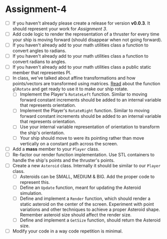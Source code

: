 # Assignment-4
- [ ] If you haven't already please create a release for version **v0.0.3**. It should represent your work for *Assignment 3*.
- [ ] Add code logic to render the representation of a thruster for every time your ship is moving forward (should disappear when not going forward).
- [ ] If you haven't already add to your math utilities class a function to convert angles to radians.
- [ ] If you haven't already add to your math utilities class a function to convert radians to angles.
- [ ] If you haven't already add to your math utilities class a public static member that representes PI.
- [ ] In class, we've talked about affine transformations and how points/vectors are transformed using matrices. [Read](https://www.khronos.org/registry/OpenGL-Refpages/gl2.1/xhtml/glRotate.xml) about the function `glRotate` and get ready to use it to make our ship rotate.
  - [ ] Implement the Player's `RotateLeft` function. Similar to moving forward constant increments should be added to an internal variable that represents orientation.
  - [ ] Implement the Player's `RotateRight` function. Similar to moving forward constant increments should be added to an internal variable that represents orientation.
  - [ ] Use your internal variable representation of orientation to transform the ship's orientation.
  - [ ] Your ship should move to were its pointing rather than move vertically on a constant path across the screen.
- [ ] Add a **mass** member to your `Player` class.
- [ ] Re-factor our render function implementation. Use STL containers to handle the ship's points and the thruster's points. 
- [ ] Create a new `Asteroid` class. Internally it should be similar to our `Player` class.
  - [ ] Asteroids can be SMALL, MEDIUM & BIG. Add the proper code to represent this.
  - [ ] Define an `Update` function, meant for updating the Asteroid simulation.
  - [ ] Define and implement a `Render` function, which should render a static asteroid on the center of the screen. Experiment with point variations and other techniques to achieve a proper Asteroid shape. Remember asteroid size should affect the render size.
  - [ ] Define and implement a `GetSize` function, should return the Asteroid size.
- [ ] Modify your code in a way code repetition is minimal.
